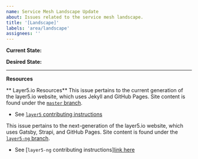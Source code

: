 ```yaml
---
name: Service Mesh Landscape Update
about: Issues related to the service mesh landscape.
title: '[Landscape]'
labels: 'area/landscape'
assignees: ''
---
```

**Current State:**


**Desired State:**

---
**Resources**
<!-- DELETE ONE OF THE FOLLOWING SECTIONS -->

** Layer5.io Resources**
This issue pertains to the current generation of the layer5.io website, which uses Jekyll and GitHub Pages. Site content is found under the [`master` branch](https://github.com/layer5io/layer5/tree/master).
- See [`layer5` contributing instructions](https://github.com/layer5io/layer5/blob/master/CONTRIBUTING.md)

This issue pertains to the next-generation of the layer5.io website, which uses Gatsby, Strapi, and GitHub Pages. Site content is found under the [`layer5-ng` branch](https://github.com/layer5io/layer5/tree/layer5-ng).
- See [`layer5-ng` contributing instructions][link here](https://github.com/layer5io/layer5/blob/layer5-ng/CONTRIBUTING.md)
